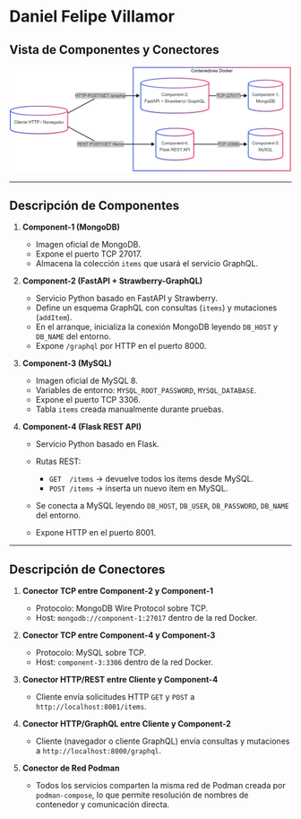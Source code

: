 # Daniel Felipe Villamor

## Vista de Componentes y Conectores

![Vista de Componentes y Conectores](vista_componente-conexion.png)

---

## Descripción de Componentes

1. **Component-1 (MongoDB)**

   * Imagen oficial de MongoDB.
   * Expone el puerto TCP 27017.
   * Almacena la colección `items` que usará el servicio GraphQL.

2. **Component-2 (FastAPI + Strawberry-GraphQL)**

   * Servicio Python basado en FastAPI y Strawberry.
   * Define un esquema GraphQL con consultas (`items`) y mutaciones (`addItem`).
   * En el arranque, inicializa la conexión MongoDB leyendo `DB_HOST` y `DB_NAME` del entorno.
   * Expone `/graphql` por HTTP en el puerto 8000.

3. **Component-3 (MySQL)**

   * Imagen oficial de MySQL 8.
   * Variables de entorno: `MYSQL_ROOT_PASSWORD`, `MYSQL_DATABASE`.
   * Expone el puerto TCP 3306.
   * Tabla `items` creada manualmente durante pruebas.

4. **Component-4 (Flask REST API)**

   * Servicio Python basado en Flask.
   * Rutas REST:

     * `GET  /items` → devuelve todos los ítems desde MySQL.
     * `POST /items` → inserta un nuevo ítem en MySQL.
   * Se conecta a MySQL leyendo `DB_HOST`, `DB_USER`, `DB_PASSWORD`, `DB_NAME` del entorno.
   * Expone HTTP en el puerto 8001.

---

## Descripción de Conectores

1. **Conector TCP entre Component-2 y Component-1**

   * Protocolo: MongoDB Wire Protocol sobre TCP.
   * Host: `mongodb://component-1:27017` dentro de la red Docker.

2. **Conector TCP entre Component-4 y Component-3**

   * Protocolo: MySQL sobre TCP.
   * Host: `component-3:3306` dentro de la red Docker.

3. **Conector HTTP/REST entre Cliente y Component-4**

   * Cliente envía solicitudes HTTP `GET` y `POST` a `http://localhost:8001/items`.

4. **Conector HTTP/GraphQL entre Cliente y Component-2**

   * Cliente (navegador o cliente GraphQL) envía consultas y mutaciones a `http://localhost:8000/graphql`.

5. **Conector de Red Podman**

   * Todos los servicios comparten la misma red de Podman creada por `podman-compose`, lo que permite resolución de nombres de contenedor y comunicación directa.